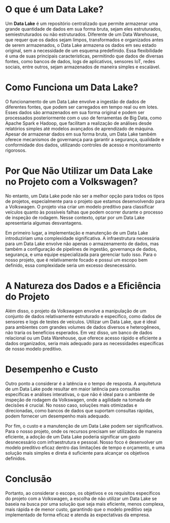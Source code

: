 # O que é um Data Lake?

Um **Data Lake** é um repositório centralizado que permite armazenar uma grande quantidade de dados em sua forma bruta, sejam eles estruturados, semiestruturados ou não estruturados. Diferente de um Data Warehouse, que requer que os dados sejam limpos, transformados e organizados antes de serem armazenados, o Data Lake armazena os dados em seu estado original, sem a necessidade de um esquema predefinido. Essa flexibilidade é uma de suas principais características, permitindo que dados de diversas fontes, como bancos de dados, logs de aplicativos, sensores IoT, redes sociais, entre outros, sejam armazenados de maneira simples e escalável.

# Como Funciona um Data Lake?

O funcionamento de um Data Lake envolve a ingestão de dados de diferentes fontes, que podem ser carregados em tempo real ou em lotes. Esses dados são armazenados em sua forma original e podem ser processados posteriormente com o uso de ferramentas de Big Data, como Apache Spark e Hadoop, que facilitam a realização de análises desde relatórios simples até modelos avançados de aprendizado de máquina. Apesar de armazenar dados em sua forma bruta, um Data Lake também oferece mecanismos de governança para garantir a segurança, qualidade e conformidade dos dados, utilizando controles de acesso e monitoramento rigorosos.

# Por Que Não Utilizar um Data Lake no Projeto com a Volkswagen?

No entanto, um Data Lake pode não ser a melhor opção para todos os tipos de projetos, especialmente para o projeto que estamos desenvolvendo para a Volkswagen. O projeto visa criar um modelo preditivo para classificar veículos quanto às possíveis falhas que podem ocorrer durante o processo de inspeção de rodagem. Nesse contexto, optar por um Data Lake apresentaria algumas desvantagens.

Em primeiro lugar, a implementação e manutenção de um Data Lake introduziriam uma complexidade significativa. A infraestrutura necessária para um Data Lake envolve não apenas o armazenamento de dados, mas também a configuração de pipelines de ingestão, governança de dados, segurança, e uma equipe especializada para gerenciar tudo isso. Para o nosso projeto, que é relativamente focado e possui um escopo bem definido, essa complexidade seria um excesso desnecessário.

# A Natureza dos Dados e a Eficiência do Projeto

Além disso, o projeto da Volkswagen envolve a manipulação de um conjunto de dados relativamente estruturado e específico, como dados de sensores e logs de testes de veículos. Utilizar um Data Lake, que é ideal para ambientes com grandes volumes de dados diversos e heterogêneos, não traria os benefícios esperados. Em vez disso, um banco de dados relacional ou um Data Warehouse, que oferece acesso rápido e eficiente a dados organizados, seria mais adequado para as necessidades específicas de nosso modelo preditivo.

# Desempenho e Custo

Outro ponto a considerar é a latência e o tempo de resposta. A arquitetura de um Data Lake pode resultar em maior latência para consultas específicas e análises interativas, o que não é ideal para o ambiente de inspeção de rodagem da Volkswagen, onde a agilidade na tomada de decisões é crucial. No nosso caso, soluções mais otimizadas e direcionadas, como bancos de dados que suportam consultas rápidas, podem fornecer um desempenho mais adequado.

Por fim, o custo e a manutenção de um Data Lake podem ser significativos. Para o nosso projeto, onde os recursos precisam ser utilizados de maneira eficiente, a adoção de um Data Lake poderia significar um gasto desnecessário com infraestrutura e pessoal. Nosso foco é desenvolver um modelo preditivo eficaz dentro das limitações de tempo e orçamento, e uma solução mais simples e direta é suficiente para alcançar os objetivos definidos.

# Conclusão

Portanto, ao considerar o escopo, os objetivos e os requisitos específicos do projeto com a Volkswagen, a escolha de não utilizar um Data Lake se baseia na busca por uma solução que seja mais eficiente, menos complexa, mais rápida e de menor custo, garantindo que o modelo preditivo seja implementado de forma eficaz e atenda às expectativas da empresa.
